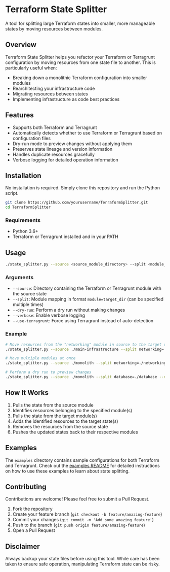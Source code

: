 # Terraform State Splitter

A tool for splitting large Terraform states into smaller, more manageable states by moving resources between modules.

## Overview

Terraform State Splitter helps you refactor your Terraform or Terragrunt configuration by moving resources from one state file to another. This is particularly useful when:

- Breaking down a monolithic Terraform configuration into smaller modules
- Rearchitecting your infrastructure code
- Migrating resources between states
- Implementing infrastructure as code best practices

## Features

- Supports both Terraform and Terragrunt
- Automatically detects whether to use Terraform or Terragrunt based on configuration files
- Dry-run mode to preview changes without applying them
- Preserves state lineage and version information
- Handles duplicate resources gracefully
- Verbose logging for detailed operation information

## Installation

No installation is required. Simply clone this repository and run the Python script.

```bash
git clone https://github.com/yourusername/TerraformSplitter.git
cd TerraformSplitter
```

### Requirements

- Python 3.6+
- Terraform or Terragrunt installed and in your PATH

## Usage

```bash
./state_splitter.py --source <source_module_directory> --split <module_name>=<target_directory> [--split <module_name>=<target_directory> ...] [options]
```

### Arguments

- `--source`: Directory containing the Terraform or Terragrunt module with the source state
- `--split`: Module mapping in format `module=target_dir` (can be specified multiple times)
- `--dry-run`: Perform a dry run without making changes
- `--verbose`: Enable verbose logging
- `--use-terragrunt`: Force using Terragrunt instead of auto-detection

### Example

```bash
# Move resources from the "networking" module in source to the target directory
./state_splitter.py --source ./main-infrastructure --split networking=./networking-module

# Move multiple modules at once
./state_splitter.py --source ./monolith --split networking=./networking --split database=./database --split compute=./compute

# Perform a dry run to preview changes
./state_splitter.py --source ./monolith --split database=./database --dry-run
```

## How It Works

1. Pulls the state from the source module
2. Identifies resources belonging to the specified module(s)
3. Pulls the state from the target module(s)
4. Adds the identified resources to the target state(s)
5. Removes the resources from the source state
6. Pushes the updated states back to their respective modules

## Examples

The `examples` directory contains sample configurations for both Terraform and Terragrunt. Check out the [examples README](examples/README.md) for detailed instructions on how to use these examples to learn about state splitting.

## Contributing

Contributions are welcome! Please feel free to submit a Pull Request.

1. Fork the repository
2. Create your feature branch (`git checkout -b feature/amazing-feature`)
3. Commit your changes (`git commit -m 'Add some amazing feature'`)
4. Push to the branch (`git push origin feature/amazing-feature`)
5. Open a Pull Request

## Disclaimer

Always backup your state files before using this tool. While care has been taken to ensure safe operation, manipulating Terraform state can be risky.


